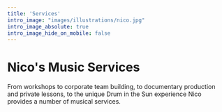 ```yaml
---
title: 'Services'
intro_image: "images/illustrations/nico.jpg"
intro_image_absolute: true
intro_image_hide_on_mobile: false
---
```


# Nico's Music Services

From workshops to corporate team building, to documentary production and private lessons, to the unique Drum in the Sun experience Nico provides a number of musical services.
